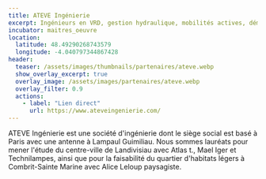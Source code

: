 ```yaml
---
title: ATEVE Ingénierie
excerpt: Ingénieurs en VRD, gestion hydraulique, mobilités actives, démarche environnementale
incubator: maitres_oeuvre
location:
  latitude: 48.49290268743579 
  longitude: -4.040797344867428
header:
  teaser: /assets/images/thumbnails/partenaires/ateve.webp
  show_overlay_excerpt: true
  overlay_image: /assets/images/partenaires/ateve.webp
  overlay_filter: 0.9
  actions:
    - label: "Lien direct"
      url: https://www.ateveingenierie.com/
---
```


ATEVE Ingénierie est une société d'ingénierie dont le siège social est basé à Paris avec une antenne à Lampaul Guimiliau. Nous sommes lauréats pour mener l'étude du centre-ville de Landivisiau avec Atlas t., Mael Iger et Technilampes, ainsi que pour la faisabilité du quartier d'habitats légers à Combrit-Sainte Marine avec Alice Leloup paysagiste.
